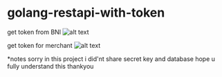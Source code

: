# golang-restapi-with-token

get token from BNI
![alt text](https://i.ibb.co/PjsVvPP/token-bni.png)

get token for merchant
![alt text](https://i.ibb.co/RCfGg1K/get-token-merchant.png)

*notes
sorry in this project i did'nt share secret key and database
hope u fully understand this
thankyou
